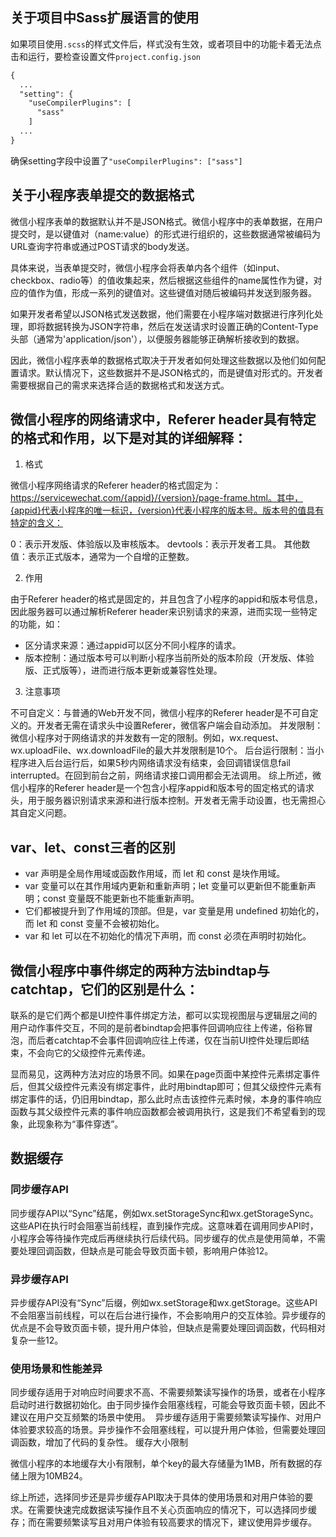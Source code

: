 ## 关于项目中Sass扩展语言的使用

如果项目使用`.scss`的样式文件后，样式没有生效，或者项目中的功能卡着无法点击和运行，要检查设置文件`project.config.json`

```xml
{
  ...
  "setting": {
    "useCompilerPlugins": [
      "sass"
    ]
  ...
}
```

确保setting字段中设置了`"useCompilerPlugins": ["sass"]`

## 关于小程序表单提交的数据格式

微信小程序表单的数据默认并不是JSON格式。微信小程序中的表单数据，在用户提交时，是以键值对（name:value）的形式进行组织的，这些数据通常被编码为URL查询字符串或通过POST请求的body发送。

具体来说，当表单提交时，微信小程序会将表单内各个组件（如input、checkbox、radio等）的值收集起来，然后根据这些组件的name属性作为键，对应的值作为值，形成一系列的键值对。这些键值对随后被编码并发送到服务器。

如果开发者希望以JSON格式发送数据，他们需要在小程序端对数据进行序列化处理，即将数据转换为JSON字符串，然后在发送请求时设置正确的Content-Type头部（通常为'application/json'），以便服务器能够正确解析接收到的数据。

因此，微信小程序表单的数据格式取决于开发者如何处理这些数据以及他们如何配置请求。默认情况下，这些数据并不是JSON格式的，而是键值对形式的。开发者需要根据自己的需求来选择合适的数据格式和发送方式。

## 微信小程序的网络请求中，Referer header具有特定的格式和作用，以下是对其的详细解释：

1. 格式

微信小程序网络请求的Referer header的格式固定为：https://servicewechat.com/{appid}/{version}/page-frame.html。其中，{appid}代表小程序的唯一标识，{version}代表小程序的版本号。版本号的值具有特定的含义：

0：表示开发版、体验版以及审核版本。
devtools：表示开发者工具。
其他数值：表示正式版本，通常为一个自增的正整数。

2. 作用

由于Referer header的格式是固定的，并且包含了小程序的appid和版本号信息，因此服务器可以通过解析Referer header来识别请求的来源，进而实现一些特定的功能，如：

- 区分请求来源：通过appid可以区分不同小程序的请求。
- 版本控制：通过版本号可以判断小程序当前所处的版本阶段（开发版、体验版、正式版等），进而进行版本更新或兼容性处理。

3. 注意事项

不可自定义：与普通的Web开发不同，微信小程序的Referer header是不可自定义的。开发者无需在请求头中设置Referer，微信客户端会自动添加。
并发限制：微信小程序对于网络请求的并发数有一定的限制。例如，wx.request、wx.uploadFile、wx.downloadFile的最大并发限制是10个。
后台运行限制：当小程序进入后台运行后，如果5秒内网络请求没有结束，会回调错误信息fail interrupted。在回到前台之前，网络请求接口调用都会无法调用。
综上所述，微信小程序的Referer header是一个包含小程序appid和版本号的固定格式的请求头，用于服务器识别请求来源和进行版本控制。开发者无需手动设置，也无需担心其自定义问题。


## var、let、const三者的区别

- var 声明是全局作用域或函数作用域，而 let 和 const 是块作用域。
- var 变量可以在其作用域内更新和重新声明；let 变量可以更新但不能重新声明；const 变量既不能更新也不能重新声明。
- 它们都被提升到了作用域的顶部。但是，var 变量是用 undefined 初始化的，而 let 和 const 变量不会被初始化。
- var 和 let 可以在不初始化的情况下声明，而 const 必须在声明时初始化。

## 微信小程序中事件绑定的两种方法bindtap与catchtap，它们的区别是什么：

联系的是它们两个都是UI控件事件绑定方法，都可以实现视图层与逻辑层之间的用户动作事件交互，不同的是前者bindtap会把事件回调响应往上传递，俗称冒泡，而后者catchtap不会事件回调响应往上传递，仅在当前UI控件处理后即结束，不会向它的父级控件元素传递。

显而易见，这两种方法对应的场景不同。如果在page页面中某控件元素绑定事件后，但其父级控件元素没有绑定事件，此时用bindtap即可；但其父级控件元素有绑定事件的话，仍旧用bindtap，那么此时点击该控件元素时候，本身的事件响应函数与其父级控件元素的事件响应函数都会被调用执行，这是我们不希望看到的现象，此现象称为“事件穿透”。

## 数据缓存

### 同步缓存API

同步缓存API以“Sync”结尾，例如wx.setStorageSync和wx.getStorageSync。这些API在执行时会阻塞当前线程，直到操作完成。这意味着在调用同步API时，小程序会等待操作完成后再继续执行后续代码。同步缓存的优点是使用简单，不需要处理回调函数，但缺点是可能会导致页面卡顿，影响用户体验‌12。

### 异步缓存API

异步缓存API没有“Sync”后缀，例如wx.setStorage和wx.getStorage。这些API不会阻塞当前线程，可以在后台进行操作，不会影响用户的交互体验。异步缓存的优点是不会导致页面卡顿，提升用户体验，但缺点是需要处理回调函数，代码相对复杂一些‌12。

### 使用场景和性能差异

‌同步缓存‌适用于对响应时间要求不高、不需要频繁读写操作的场景，或者在小程序启动时进行数据初始化。由于同步操作会阻塞线程，可能会导致页面卡顿，因此不建议在用户交互频繁的场景中使用。
‌
异步缓存‌适用于需要频繁读写操作、对用户体验要求较高的场景。异步操作不会阻塞线程，可以提升用户体验，但需要处理回调函数，增加了代码的复杂性。
缓存大小限制

微信小程序的本地缓存大小有限制，单个key的最大存储量为1MB，所有数据的存储上限为10MB‌24。

综上所述，选择同步还是异步缓存API取决于具体的使用场景和对用户体验的要求。在需要快速完成数据读写操作且不关心页面响应的情况下，可以选择同步缓存；而在需要频繁读写且对用户体验有较高要求的情况下，建议使用异步缓存。